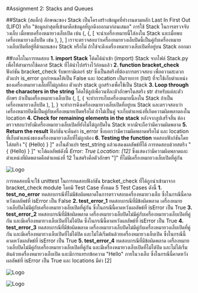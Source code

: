 #Assignment 2: Stacks and Queues

##Stack (สแต็ก)
ลักษณะของ Stack เป็นโครงสร้างข้อมูลที่ทำงานตามหลัก Last In First Out (LIFO) หรือ "ข้อมูลล่าสุดที่เข้ามาคือข้อมูลที่ถูกดึงออกมาก่อนเสมอ"
การใช้ Stack ในการตรวจจับวงเล็บ เมื่อพบเครื่องหมายวงเล็บเปิด เช่น (, {, [ จะนำเครื่องหมายนี้ใส่ลงใน Stack และเมื่อพบเครื่องหมายวงเล็บปิด เช่น ), }, ] เราจะตรวจสอบว่าเครื่องหมายวงเล็บปิดนี้เป็นคู่กับเครื่องหมายวงเล็บเปิดที่อยู่ที่ด้านบนของ Stack หรือไม่ ถ้าใช่จะดึงเครื่องหมายวงเล็บเปิดที่อยู่บน Stack ออกมา

##กลไกในการทดสอบ
**1. import Stack** โค้ดได้นำเข้า (import) Stack จากไฟล์ Stack.py เพื่อให้สามารถใช้คลาส Stack ที่ได้นำไปสร้างไว้ก่อนแล้ว
**2. function bracket_check** ฟังก์ชัน bracket_check รับพารามิเตอร์ str ซึ่งเป็นสตริงที่ต้องการตรวจสอบ เพื่อความสะดวก ตัวแปร is_error ถูกกำหนดให้เป็น False และ location เป็นรายการ (list) ที่จะใช้เก็บตำแหน่งของเครื่องหมายวงเล็บที่ไม่ถูกต้อง ตัวแปร stack ถูกสร้างเพื่อใช้เป็น Stack
**3. Loop through the characters in the string** โค้ดใช้ลูปเพื่อวนทีละตัวอักษรในสตริง str สำหรับแต่ละตัวอักษร
  ถ้าเป็นเครื่องหมายวงเล็บเปิด (, [, { จะทำการเก็บเครื่องหมายนี้ลงใน Stack
  ถ้าเป็นเครื่องหมายวงเล็บปิด ), ], } จะทำการดึงเครื่องหมายวงเล็บเปิดที่อยู่บน Stack และตรวจสอบว่าเครื่องหมายปิดนี้เป็นคู่กับเครื่องหมายเปิดหรือไม่ ถ้าไม่เป็นคู่ จะเก็บตำแหน่งที่เกิดความผิดพลาดลงใน location
**4. Check for remaining elements in the stack** หลังจากลูปเสร็จสิ้น ต้องตรวจสอบว่ายังมีเครื่องหมายวงเล็บเปิดที่ยังไม่ได้ถูกปิดใน Stack หากมีจะถือว่ามีความผิดพลาด
**5. Return the result** ฟังก์ชันจะคืนค่า is_error ซึ่งบอกว่ามีความผิดพลาดหรือไม่ และ location ที่เก็บตำแหน่งของเครื่องหมายวงเล็บที่ไม่ถูกต้อง
**6. Testing the function** ทดสอบฟังก์ชันโดยใส่สตริง "{ (Hello) } ]" ลงในตัวแปร test_string แล้วแสดงผลลัพธ์ที่ได้
การทดสอบด้วยสตริง "{ (Hello) } ]" จะได้ผลลัพธ์ดังนี้ 
*Error: True*
*Location:  [12]*
ซึ่งแสดงว่ามีความผิดพลาดและตำแหน่งที่ผิดพลาดคือตำแหน่งที่ 12 ในสตริงคือตัวอักษร "]" ที่ไม่มีเครื่องหมายวงเล็บเปิดที่คู่กัน

![Logo](file:///C:/Users/poopa/OneDrive/%E0%B9%80%E0%B8%94%E0%B8%AA%E0%B8%81%E0%B9%8C%E0%B8%97%E0%B9%87%E0%B8%AD%E0%B8%9B/EN%20COM/Data%20Structure/111.jpg)

การทดสอบนี้จะใช้ unittest ในการทดสอบฟังก์ชัน bracket_check ที่ได้ถูกนำเข้ามาจาก bracket_check module โดยมี Test Case ทั้งหมด 5 Test Cases ดังนี้
**1. test_no_error** ทดสอบกรณีที่ไม่มีข้อผิดพลาดในการตรวจสอบเครื่องหมายวงเล็บ ซึ่งในกรณีนี้คาดหวังผลลัพธ์ที่ isError เป็น False
**2. test_error_1** ทดสอบกรณีที่มีข้อผิดพลาด เครื่องหมายวงเล็บปิดไม่มีคู่กับเครื่องหมายวงเล็บเปิดที่คู่กัน ซึ่งในกรณีนี้คาดหวังผลลัพธ์ที่ isError เป็น True
**3. test_error_2** ทดสอบกรณีที่มีข้อผิดพลาด เครื่องหมายวงเล็บปิดไม่มีคู่กับเครื่องหมายวงเล็บเปิดที่คู่กัน และมีเครื่องหมายวงเล็บเปิดที่ไม่ได้ปิด ซึ่งในกรณีนี้คาดหวังผลลัพธ์ที่ isError เป็น True
**4. test_error_3** ทดสอบกรณีที่มีข้อผิดพลาด เครื่องหมายวงเล็บปิดไม่มีคู่กับเครื่องหมายวงเล็บเปิดที่คู่กัน และมีเครื่องหมายวงเล็บเปิดที่ไม่ได้ปิด และไม่ได้เริ่มต้นด้วยเครื่องหมายวงเล็บเปิด ซึ่งในกรณีนี้คาดหวังผลลัพธ์ที่ isError เป็น True
**5. test_error_4** ทดสอบกรณีที่มีข้อผิดพลาด เครื่องหมายวงเล็บปิดไม่มีคู่กับเครื่องหมายวงเล็บเปิดที่คู่กัน และมีเครื่องหมายวงเล็บเปิดที่ไม่ได้ปิด และไม่ได้เริ่มต้นด้วยเครื่องหมายวงเล็บเปิด และมีการแทรกข้อความ "Hello" ภายในวงเล็บ ซึ่งในกรณีนี้คาดหวังผลลัพธ์ที่ isError เป็น True และ locations มีค่า [2]

![Logo](file:///C:/Users/poopa/OneDrive/%E0%B9%80%E0%B8%94%E0%B8%AA%E0%B8%81%E0%B9%8C%E0%B8%97%E0%B9%87%E0%B8%AD%E0%B8%9B/EN%20COM/Data%20Structure/222.jpg)

![Logo](file:///C:/Users/poopa/OneDrive/%E0%B9%80%E0%B8%94%E0%B8%AA%E0%B8%81%E0%B9%8C%E0%B8%97%E0%B9%87%E0%B8%AD%E0%B8%9B/EN%20COM/Data%20Structure/333.jpg)
